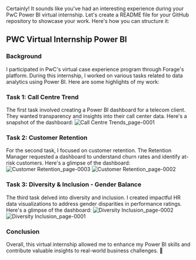 Certainly! It sounds like you've had an interesting experience during your PwC Power BI virtual internship. Let's create a README file for your GitHub repository to showcase your work. Here's how you can structure it:

## PWC Virtual Internship Power BI

### Background
I participated in PwC's virtual case experience program through Forage's platform. During this internship, I worked on various tasks related to data analytics using Power BI. Here are some highlights of my work:

### Task 1: Call Centre Trend
The first task involved creating a Power BI dashboard for a telecom client. They wanted transparency and insights into their call center data. Here's a snapshot of the dashboard:
![Call Centre Trends_page-0001](https://github.com/Viraj911/Pwc-PowerBI-Virtual-Internship/assets/142806289/01dda33f-aa68-41e1-9829-d0cbc41a8134)


### Task 2: Customer Retention
For the second task, I focused on customer retention. The Retention Manager requested a dashboard to understand churn rates and identify at-risk customers. Here's a glimpse of the dashboard:
![Customer Retention_page-0003](https://github.com/Viraj911/Pwc-PowerBI-Virtual-Internship/assets/142806289/81d620d2-ef0f-4fe9-bb32-38089cc2a22f)
![Customer Retention_page-0002](https://github.com/Viraj911/Pwc-PowerBI-Virtual-Internship/assets/142806289/236979a2-eb5d-4ad9-8858-5d98e83034dd)


### Task 3: Diversity & Inclusion - Gender Balance
The third task delved into diversity and inclusion. I created impactful HR data visualizations to address gender disparities in performance ratings. Here's a glimpse of the dashboard:
![Diversity   Inclusion_page-0002](https://github.com/Viraj911/Pwc-PowerBI-Virtual-Internship/assets/142806289/01e8ae63-50d3-4810-9b35-953c1bebe41f)
![Diversity   Inclusion_page-0001](https://github.com/Viraj911/Pwc-PowerBI-Virtual-Internship/assets/142806289/c36614db-54dc-4722-bb21-21bb37c7e1fc)

### Conclusion
Overall, this virtual internship allowed me to enhance my Power BI skills and contribute valuable insights to real-world business challenges. 🚀
